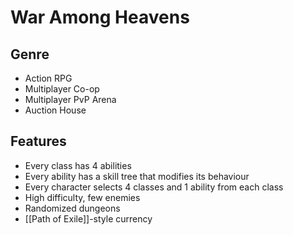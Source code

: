 # War Among Heavens

## Genre

- Action RPG
- Multiplayer Co-op
- Multiplayer PvP Arena
- Auction House

## Features

- Every class has 4 abilities
- Every ability has a skill tree that modifies its behaviour
- Every character selects 4 classes and 1 ability from each class
- High difficulty, few enemies
- Randomized dungeons
- [[Path of Exile]]-style currency
